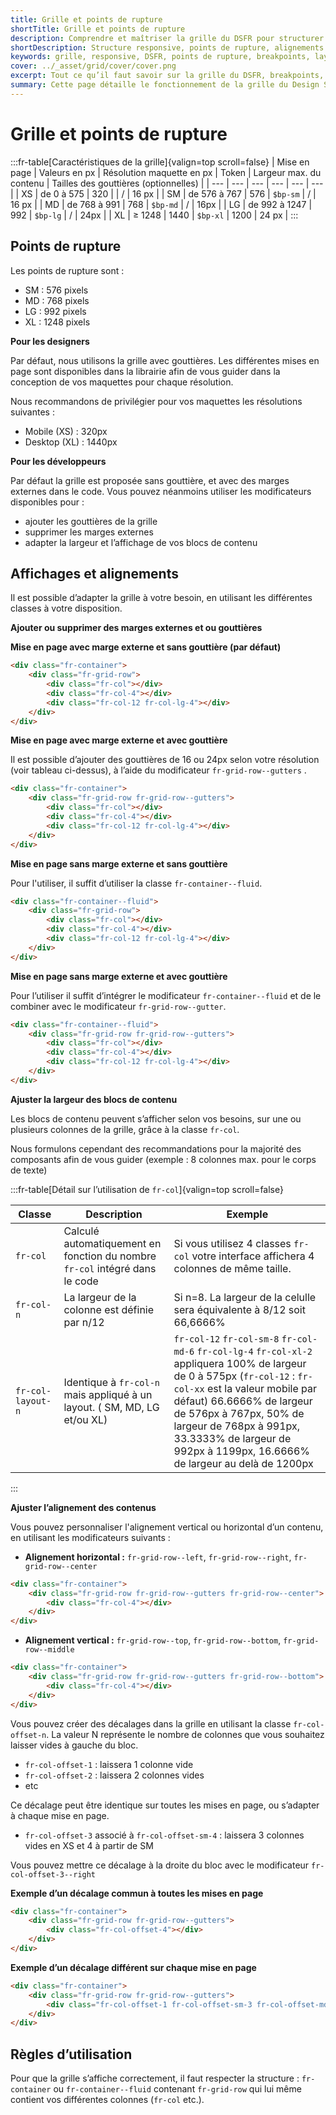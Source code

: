 ```yaml
---
title: Grille et points de rupture
shortTitle: Grille et points de rupture
description: Comprendre et maîtriser la grille du DSFR pour structurer les interfaces web de l’État selon les résolutions cibles, avec ou sans gouttières, en respectant les points de rupture et les bonnes pratiques d’alignement et de mise en page.
shortDescription: Structure responsive, points de rupture, alignements et classes CSS du DSFR.
keywords: grille, responsive, DSFR, points de rupture, breakpoints, layout, gouttières, fr-container, fr-grid-row, fr-col, fr-col-offset, alignements, design système
cover: ../_asset/grid/cover/cover.png
excerpt: Tout ce qu’il faut savoir sur la grille du DSFR, breakpoints, colonnes, gouttières, marges, alignements… pour une mise en page homogène et responsive à travers tous les services numériques de l’État.
summary: Cette page détaille le fonctionnement de la grille du Design Système de l’État (DSFR), ses points de rupture, les valeurs à utiliser pour le design et le développement, et les classes CSS associées. Elle précise comment structurer les interfaces selon les tailles d’écran, ajuster les alignements, ajouter des gouttières ou des marges, et utiliser des décalages. Ces règles garantissent des interfaces cohérentes, accessibles et adaptables sur tous les supports.
---
```


# Grille et points de rupture

:::fr-table[Caractéristiques de la grille]{valign=top scroll=false}
| Mise en page | Valeurs en px | Résolution maquette en px | Token | Largeur max. du contenu | Tailles des gouttières (optionnelles) |
| --- | --- | --- | --- | --- | --- |
| XS | de 0 à 575 | 320 |  | / | 16 px |
| SM | de 576 à 767 | 576 | `$bp-sm` | / | 16 px |
| MD | de 768 à 991 | 768 | `$bp-md` | / | 16px |
| LG | de 992 à 1247 | 992 | `$bp-lg` | / | 24px |
| XL | ≥ 1248 | 1440 | `$bp-xl` | 1200 | 24 px |
:::

## Points de rupture

Les points de rupture sont :

- SM : 576 pixels
- MD : 768 pixels
- LG : 992 pixels
- XL : 1248 pixels

**Pour les designers**

Par défaut, nous utilisons la grille avec gouttières. Les différentes mises en page sont disponibles dans la librairie afin de vous guider dans la conception de vos maquettes pour chaque résolution.

Nous recommandons de privilégier pour vos maquettes les résolutions suivantes :

- Mobile (XS) : 320px
- Desktop (XL) : 1440px

**Pour les développeurs**

Par défaut la grille est proposée sans gouttière, et avec des marges externes dans le code. Vous pouvez néanmoins utiliser les modificateurs disponibles pour :

- ajouter les gouttières de la grille
- supprimer les marges externes
- adapter la largeur et l’affichage de vos blocs de contenu

## Affichages et alignements

Il est possible d’adapter la grille à votre besoin, en utilisant les différentes classes à votre disposition.

**Ajouter ou supprimer des marges externes et ou gouttières**

**Mise en page avec marge externe et sans gouttière (par défaut)**

```HTML
<div class="fr-container">
    <div class="fr-grid-row">
        <div class="fr-col"></div>
        <div class="fr-col-4"></div>
        <div class="fr-col-12 fr-col-lg-4"></div>
    </div>
</div>
```

**Mise en page avec marge externe et avec gouttière**

Il est possible d’ajouter des gouttières de 16 ou 24px selon votre résolution (voir tableau ci-dessus), à l’aide du modificateur `fr-grid-row--gutters` .

```HTML
<div class="fr-container">
    <div class="fr-grid-row fr-grid-row--gutters">
        <div class="fr-col"></div>
        <div class="fr-col-4"></div>
        <div class="fr-col-12 fr-col-lg-4"></div>
    </div>
</div>
```

**Mise en page sans marge externe et sans gouttière**

Pour l'utiliser, il suffit d’utiliser la classe `fr-container--fluid`.

```HTML
<div class="fr-container--fluid">
    <div class="fr-grid-row">
        <div class="fr-col"></div>
        <div class="fr-col-4"></div>
        <div class="fr-col-12 fr-col-lg-4"></div>
    </div>
</div>
```

**Mise en page sans marge externe et avec gouttière**

Pour l’utiliser il suffit d’intégrer le modificateur `fr-container--fluid` et de le combiner avec le modificateur `fr-grid-row--gutter`.

```HTML
<div class="fr-container--fluid">
    <div class="fr-grid-row fr-grid-row--gutters">
        <div class="fr-col"></div>
        <div class="fr-col-4"></div>
        <div class="fr-col-12 fr-col-lg-4"></div>
    </div>
</div>
```

**Ajuster la largeur des blocs de contenu**

Les blocs de contenu peuvent s’afficher selon vos besoins, sur une ou plusieurs colonnes de la grille, grâce à la classe `fr-col`.

Nous formulons cependant des recommandations pour la majorité des composants afin de vous guider (exemple : 8 colonnes max. pour le corps de texte)

:::fr-table[Détail sur l’utilisation de `fr-col`]{valign=top scroll=false}

| Classe | Description | Exemple |
| --- | --- | --- |
| `fr-col` | Calculé automatiquement en fonction du nombre `fr-col` intégré dans le code | Si vous utilisez 4 classes `fr-col` votre interface affichera 4 colonnes de même taille. |
| `fr-col-n` | La largeur de la colonne est définie par n/12 | Si n=8. La largeur de la celulle sera équivalente à 8/12 soit 66,6666% |
| `fr-col-layout-n` | Identique à `fr-col-n` mais appliqué à un layout. ( SM, MD, LG et/ou XL) | `fr-col-12` `fr-col-sm-8` `fr-col-md-6` `fr-col-lg-4` `fr-col-xl-2` appliquera 100% de largeur de 0 à 575px (`fr-col-12` : `fr-col-xx` est la valeur mobile par défaut) 66.6666% de largeur de 576px à 767px, 50% de largeur de 768px à 991px, 33.3333% de largeur de 992px à 1199px, 16.6666% de largeur au delà de 1200px |

:::

**Ajuster l’alignement des contenus**

Vous pouvez personnaliser l'alignement vertical ou horizontal d’un contenu, en utilisant les modificateurs suivants :

- **Alignement horizontal :** `fr-grid-row--left`, `fr-grid-row--right`, `fr-grid-row--center`

```HTML
<div class="fr-container">
    <div class="fr-grid-row fr-grid-row--gutters fr-grid-row--center">
        <div class="fr-col-4"></div>
    </div>
</div>
```

- **Alignement vertical :** `fr-grid-row--top`, `fr-grid-row--bottom`, `fr-grid-row--middle`

```HTML
<div class="fr-container">
    <div class="fr-grid-row fr-grid-row--gutters fr-grid-row--bottom">
        <div class="fr-col-4"></div>
    </div>
</div>
```

Vous pouvez créer des décalages dans la grille en utilisant la classe `fr-col-offset-n`. La valeur N représente le nombre de colonnes que vous souhaitez laisser vides à gauche du bloc.

- `fr-col-offset-1` : laissera 1 colonne vide
- `fr-col-offset-2` : laissera 2 colonnes vides
- etc

Ce décalage peut être identique sur toutes les mises en page, ou s’adapter à chaque mise en page.

- `fr-col-offset-3` associé à `fr-col-offset-sm-4` : laissera 3 colonnes vides en XS et 4 à partir de SM

Vous pouvez mettre ce décalage à la droite du bloc avec le modificateur `fr-col-offset-3--right`

**Exemple d’un décalage commun à toutes les mises en page**

```HTML
<div class="fr-container">
    <div class="fr-grid-row fr-grid-row--gutters">
        <div class="fr-col-offset-4"></div>
    </div>
</div>
```

**Exemple d’un décalage différent sur chaque mise en page**

```HTML
<div class="fr-container">
    <div class="fr-grid-row fr-grid-row--gutters">
        <div class="fr-col-offset-1 fr-col-offset-sm-3 fr-col-offset-md-6"></div>
    </div>
</div>
```

## Règles d’utilisation

Pour que la grille s’affiche correctement, il faut respecter la structure : `fr-container` ou `fr-container--fluid` contenant `fr-grid-row` qui lui même contient vos différentes colonnes (`fr-col` etc.).
